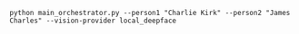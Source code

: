 `python main_orchestrator.py --person1 "Charlie Kirk" --person2 "James Charles" --vision-provider local_deepface`

